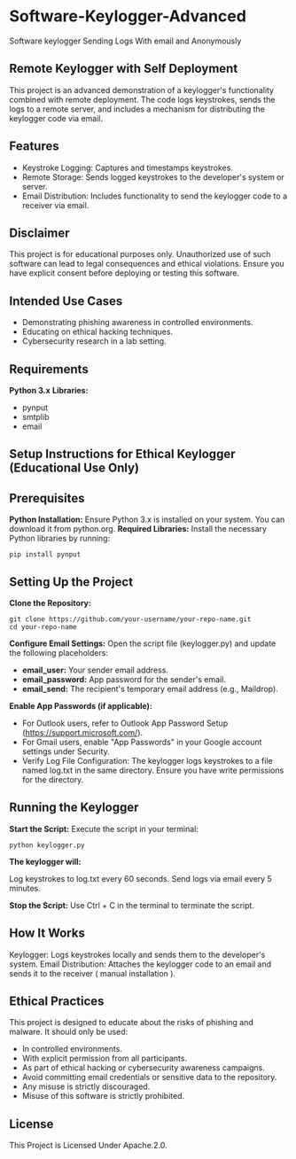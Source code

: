 # Software-Keylogger-Advanced
Software keylogger Sending Logs With email and Anonymously

## Remote Keylogger with Self Deployment

This project is an advanced demonstration of a keylogger's functionality combined with remote deployment. The code logs keystrokes, sends the logs to a remote server, and includes a mechanism for distributing the keylogger code via email.

## Features

- Keystroke Logging: Captures and timestamps keystrokes.
- Remote Storage: Sends logged keystrokes to the developer's system or server.
- Email Distribution: Includes functionality to send the keylogger code to a receiver via email.

## Disclaimer

This project is for educational purposes only. Unauthorized use of such software can lead to legal consequences and ethical violations. Ensure you have explicit consent before deploying or testing this software.

## Intended Use Cases

- Demonstrating phishing awareness in controlled environments.
- Educating on ethical hacking techniques.
- Cybersecurity research in a lab setting.
  
## Requirements

**Python 3.x**
**Libraries:**
- pynput
- smtplib
- email

## Setup Instructions for Ethical Keylogger (Educational Use Only)

## Prerequisites

**Python Installation:** Ensure Python 3.x is installed on your system. You can download it from python.org.
**Required Libraries:** Install the necessary Python libraries by running:
```
pip install pynput
```
## Setting Up the Project

**Clone the Repository:**
```
git clone https://github.com/your-username/your-repo-name.git
cd your-repo-name
```
**Configure Email Settings:** Open the script file (keylogger.py) and update the following placeholders:

- **email_user:** Your sender email address.
- **email_password:** App password for the sender's email.
- **email_send:** The recipient's temporary email address (e.g., Maildrop).
  
**Enable App Passwords (if applicable):**

- For Outlook users, refer to Outlook App Password Setup (https://support.microsoft.com/).
- For Gmail users, enable "App Passwords" in your Google account settings under Security.
- Verify Log File Configuration: The keylogger logs keystrokes to a file named log.txt in the same directory. Ensure you have write permissions for the directory.

## Running the Keylogger

**Start the Script:** Execute the script in your terminal:
```
python keylogger.py
```
**The keylogger will:**

Log keystrokes to log.txt every 60 seconds.
Send logs via email every 5 minutes.

**Stop the Script:** Use Ctrl + C in the terminal to terminate the script.

## How It Works

Keylogger: Logs keystrokes locally and sends them to the developer's system.
Email Distribution: Attaches the keylogger code to an email and sends it to the receiver ( manual installation ).

## Ethical Practices
This project is designed to educate about the risks of phishing and malware. It should only be used:

- In controlled environments.
- With explicit permission from all participants.
- As part of ethical hacking or cybersecurity awareness campaigns.
- Avoid committing email credentials or sensitive data to the repository.
- Any misuse is strictly discouraged.
- Misuse of this software is strictly prohibited.

## License
This Project is Licensed Under Apache.2.0.
